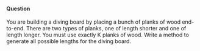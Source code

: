 #### Question

You are building a diving board by placing a bunch of planks of wood end-to-end. There are two types of planks, one of length shorter and one of length longer. You must use exactly K planks of wood. Write a method to generate all possible lengths for the diving board.

